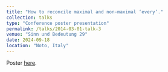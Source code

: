 ```yaml
---
title: "How to reconcile maximal and non-maximal ‘every’."
collection: talks
type: "Conference poster presentation"
permalink: /talks/2014-03-01-talk-3
venue: "Sinn und Bedeutung 29"
date: 2024-09-18
location: "Noto, Italy"
---
```

Poster [here](http://zeqizhao12.github.io/files/SUB_2024_poster.pdf).
